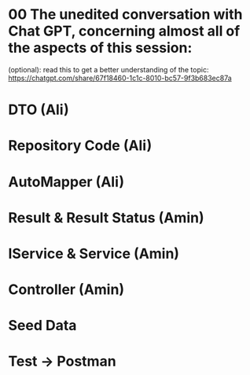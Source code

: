 # 00 The unedited conversation with Chat GPT, concerning almost all of the aspects of this session:
(optional): read this to get a better understanding of the topic:
https://chatgpt.com/share/67f18460-1c1c-8010-bc57-9f3b683ec87a


# DTO (Ali)

# Repository Code (Ali)
# AutoMapper (Ali)
# Result & Result Status (Amin)

# IService & Service (Amin)

# Controller (Amin)

# Seed Data 

# Test -> Postman 


